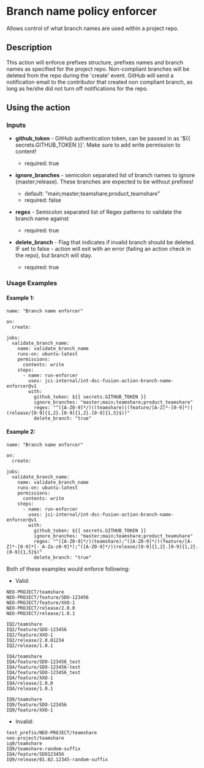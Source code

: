 # Branch name policy enforcer

Allows control of what branch names are used within a project repo.

## Description

This action will enforce prefixes structure, prefixes names and branch names as specified for the project repo. Non-compliant branches will be deleted from the repo during the 'create' event.
GitHub will send a notification email to the contributor that created non compliant branch, as long as he/she did not turn off notifications for the repo.

## Using the action

### Inputs
* __github_token__ - GitHub authentication token, can be passed in as '${{ secrets.GITHUB_TOKEN }}'. Make sure to add write permission to content!
    * required: true

* __ignore_branches__ - semicolon separated list of branch names to ignore (master;release). These branches are expected to be without prefixes!
    * default: "main;master;teamshare;product_teamshare"
    * required: false

* __regex__ - Semicolon separated list of Regex patterns to validate the branch name against
    * required: true

* __delete_branch__ - Flag that indicates if invalid branch should be deleted. IF set to false - action will exit with an error (failing an action check in the repo), but branch will stay.
    * required: true

### Usage Examples
#### Example 1:
```
name: "Branch name enforcer"

on:
  create:

jobs:
  validate_branch_name:
    name: validate_branch_name
    runs-on: ubuntu-latest
    permissions:
      contents: write
    steps:
      - name: run-enforcer
        uses: jci-internal/int-dsc-fusion-action-branch-name-enforcer@v1
        with:
          github_token: ${{ secrets.GITHUB_TOKEN }}
          ignore_branches: "master;main;teamshare;product_teamshare"
          regex: "^([A-Z0-9]*/)((teamshare)|(feature/[A-Z]*-[0-9]*)|(release/[0-9]{1,2}.[0-9]{1,2}.[0-9]{1,5}$))"
          delete_branch: "true"
```
#### Example 2:
```
name: "Branch name enforcer"

on:
  create:

jobs:
  validate_branch_name:
    name: validate_branch_name
    runs-on: ubuntu-latest
    permissions:
      contents: write
    steps:
      - name: run-enforcer
        uses: jci-internal/int-dsc-fusion-action-branch-name-enforcer@v1
        with:
          github_token: ${{ secrets.GITHUB_TOKEN }}
          ignore_branches: "master;main;teamshare;product_teamshare"
          regex: "^([A-Z0-9]*/)(teamshare);^([A-Z0-9]*/)(feature/[A-Z]*-[0-9]*[-_A-Za-z0-9]*);^([A-Z0-9]*/)(release/[0-9]{1,2}.[0-9]{1,2}.[0-9]{1,5}$)"
          delete_branch: "true"
```
Both of these examples would enforce following:

  * Valid:
  ```
  NEO-PROJECT/teamshare
  NEO-PROJECT/feature/SDO-123456
  NEO-PROJECT/feature/XXO-1
  NEO-PROJECT/release/2.0.0
  NEO-PROJECT/release/1.0.1

  IQ2/teamshare
  IQ2/feature/SDO-123456
  IQ2/feature/XXO-1
  IQ2/release/2.0.01234
  IQ2/release/1.0.1

  IQ4/teamshare
  IQ4/feature/SDO-123456_test
  IQ4/feature/SDO-123456-test
  IQ4/feature/SDO-123456_test
  IQ4/feature/XXO-1
  IQ4/release/2.0.0
  IQ4/release/1.0.1

  IQ9/teamshare
  IQ9/feature/SDO-123456
  IQ9/feature/XXO-1
  ```

  * Invalid:
  ```
  test_prefix/NEO-PROJECT/teamshare
  neo-project/teamshare
  iq9/teamshare
  IQ9/teamshare-random-suffix
  IQ4/feature/SDO123456
  IQ9/release/01.02.12345-random-suffix
  ```
